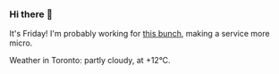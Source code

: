 ### Hi there :wave:

It's Friday! I'm probably working for [this bunch](https://github.com/kohofinancial), making a service more micro.

Weather in Toronto: partly cloudy, at +12°C.
